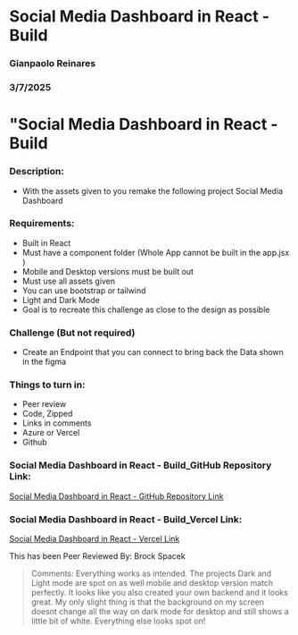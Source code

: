 # Social Media Dashboard in React - Build

### Gianpaolo Reinares
### 3/7/2025
# "Social Media Dashboard in React - Build
### Description: 
- With the assets given to you remake the following project Social Media Dashboard

### Requirements:
- Built in React 
- Must have a component folder (Whole App cannot be built in the app.jsx )
- Mobile and Desktop versions must be built out
- Must use all assets given
- You can use bootstrap or tailwind
- Light and Dark Mode
- Goal is to recreate this challenge as close to the design as possible

### Challenge (But not required)
- Create an Endpoint that you can connect to bring back the Data shown in the figma

### Things to turn in:
- Peer review
- Code, Zipped
- Links in comments
- Azure or Vercel
- Github


### Social Media Dashboard in React - Build_GitHub Repository Link:
[Social Media Dashboard in React -  GitHub Repository Link](https://github.com/MandoxaElemental/socialmediadashboardinreact)

### Social Media Dashboard in React - Build_Vercel Link:
[Social Media Dashboard in React - Vercel Link](https://socialmediadashboardinreact.vercel.app/)

This has been Peer Reviewed By: Brock Spacek
> Comments: Everything works as intended. The projects Dark and Light mode are spot on as well mobile and desktop version match perfectly. It looks like you also created your own backend and it looks great. My only slight thing is that the background on my screen doesnt change all the way on dark mode for desktop and still shows a little bit of white. Everything else looks spot on!
